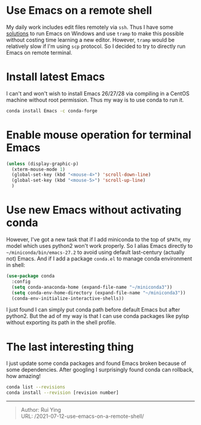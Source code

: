# Use Emacs on a remote shell


My daily work includes edit files remotely via `ssh`. Thus I have some [solutions](https://www.ruiying.online/post/run-emacs-in-wsl/) to run Emacs on Windows and use `tramp` to make this possible without costing time learning a new editor. However, `tramp` would be relatively slow if I'm using `scp` protocol. So I decided to try to directly run Emacs on remote terminal.

# Install latest Emacs

I can't and won't wish to install Emacs 26/27/28 via compiling in a CentOS machine without root permission. Thus my way is to use conda to run it.

```sh
conda install Emacs -c conda-forge
```

# Enable mouse operation for terminal Emacs

```lisp
(unless (display-graphic-p)
  (xterm-mouse-mode 1)
  (global-set-key (kbd "<mouse-4>") 'scroll-down-line)
  (global-set-key (kbd "<mouse-5>") 'scroll-up-line)
  )
```

# Use new Emacs without activating conda

However, I've got a new task that if I add miniconda to the top of `$PATH`, my model which uses python2 won't work properly. So I alias Emacs directly to `~/miniconda/bin/emacs-27.2` to avoid using default last-century (actually not) Emacs. And if I add a package `conda.el` to manage conda environment in shell:

```lisp
(use-package conda
  :config
  (setq conda-anaconda-home (expand-file-name "~/miniconda3"))
  (setq conda-env-home-directory (expand-file-name "~/miniconda3"))
  (conda-env-initialize-interactive-shells))
```

I just found I can simply put conda path before default Emacs but after python2. But the ad of my way is that I can use conda packages like pylsp without exporting its path in the shell profile.

# The last interesting thing

I just update some conda packages and found Emacs broken because of some dependencies. After googling I surprisingly found conda can rollback, how amazing!

```sh
conda list --revisions
conda install --revision [revision number]
```


---

> Author: Rui Ying  
> URL: /2021-07-12-use-emacs-on-a-remote-shell/  

